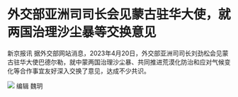 # 外交部亚洲司司长会见蒙古驻华大使，就两国治理沙尘暴等交换意见

新京报讯
据外交部网站消息，2023年4月20日，外交部亚洲司司长刘劲松会见蒙古驻华大使巴德尔勒，就中蒙两国治理沙尘暴、共同推进荒漠化防治和应对气候变化等合作事宜友好深入交换了意见，达成不少共识。

![](https://inews.gtimg.com/om_bt/OAIo7BaDqd8lTtIFpCUCyr80OOl9UUSgg8bi4CyiAnUmgAA/1000)
编辑 魏玥

